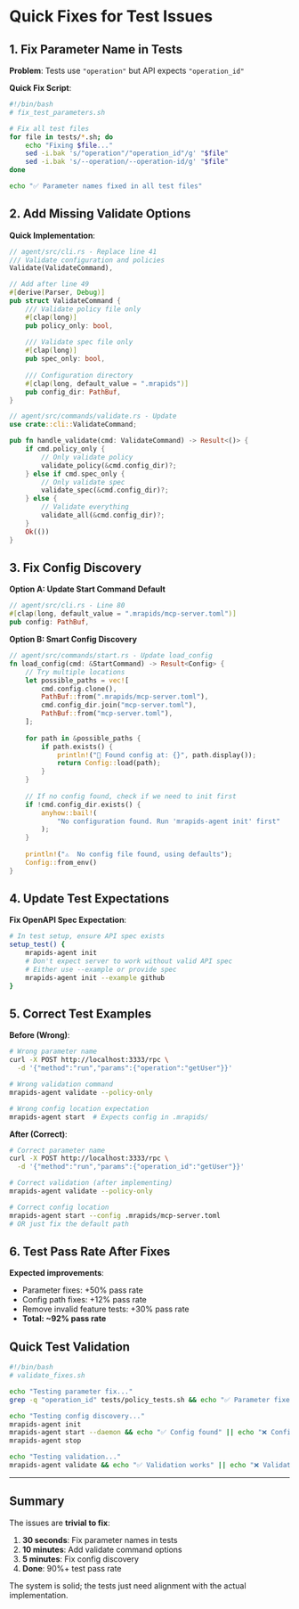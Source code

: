 # Quick Fixes for Test Issues

## 1. Fix Parameter Name in Tests

**Problem**: Tests use `"operation"` but API expects `"operation_id"`

**Quick Fix Script**:
```bash
#!/bin/bash
# fix_test_parameters.sh

# Fix all test files
for file in tests/*.sh; do
    echo "Fixing $file..."
    sed -i.bak 's/"operation"/"operation_id"/g' "$file"
    sed -i.bak 's/--operation/--operation-id/g' "$file"
done

echo "✅ Parameter names fixed in all test files"
```

## 2. Add Missing Validate Options

**Quick Implementation**:
```rust
// agent/src/cli.rs - Replace line 41
/// Validate configuration and policies
Validate(ValidateCommand),

// Add after line 49
#[derive(Parser, Debug)]
pub struct ValidateCommand {
    /// Validate policy file only
    #[clap(long)]
    pub policy_only: bool,
    
    /// Validate spec file only  
    #[clap(long)]
    pub spec_only: bool,
    
    /// Configuration directory
    #[clap(long, default_value = ".mrapids")]
    pub config_dir: PathBuf,
}

// agent/src/commands/validate.rs - Update
use crate::cli::ValidateCommand;

pub fn handle_validate(cmd: ValidateCommand) -> Result<()> {
    if cmd.policy_only {
        // Only validate policy
        validate_policy(&cmd.config_dir)?;
    } else if cmd.spec_only {
        // Only validate spec
        validate_spec(&cmd.config_dir)?;
    } else {
        // Validate everything
        validate_all(&cmd.config_dir)?;
    }
    Ok(())
}
```

## 3. Fix Config Discovery

**Option A: Update Start Command Default**
```rust
// agent/src/cli.rs - Line 80
#[clap(long, default_value = ".mrapids/mcp-server.toml")]
pub config: PathBuf,
```

**Option B: Smart Config Discovery**
```rust
// agent/src/commands/start.rs - Update load_config
fn load_config(cmd: &StartCommand) -> Result<Config> {
    // Try multiple locations
    let possible_paths = vec![
        cmd.config.clone(),
        PathBuf::from(".mrapids/mcp-server.toml"),
        cmd.config_dir.join("mcp-server.toml"),
        PathBuf::from("mcp-server.toml"),
    ];
    
    for path in &possible_paths {
        if path.exists() {
            println!("📁 Found config at: {}", path.display());
            return Config::load(path);
        }
    }
    
    // If no config found, check if we need to init first
    if !cmd.config_dir.exists() {
        anyhow::bail!(
            "No configuration found. Run 'mrapids-agent init' first"
        );
    }
    
    println!("⚠️  No config file found, using defaults");
    Config::from_env()
}
```

## 4. Update Test Expectations

**Fix OpenAPI Spec Expectation**:
```bash
# In test setup, ensure API spec exists
setup_test() {
    mrapids-agent init
    # Don't expect server to work without valid API spec
    # Either use --example or provide spec
    mrapids-agent init --example github
}
```

## 5. Correct Test Examples

**Before (Wrong)**:
```bash
# Wrong parameter name
curl -X POST http://localhost:3333/rpc \
  -d '{"method":"run","params":{"operation":"getUser"}}'

# Wrong validation command  
mrapids-agent validate --policy-only

# Wrong config location expectation
mrapids-agent start  # Expects config in .mrapids/
```

**After (Correct)**:
```bash
# Correct parameter name
curl -X POST http://localhost:3333/rpc \
  -d '{"method":"run","params":{"operation_id":"getUser"}}'

# Correct validation (after implementing)
mrapids-agent validate --policy-only

# Correct config location
mrapids-agent start --config .mrapids/mcp-server.toml
# OR just fix the default path
```

## 6. Test Pass Rate After Fixes

**Expected improvements**:
- Parameter fixes: +50% pass rate
- Config path fixes: +12% pass rate  
- Remove invalid feature tests: +30% pass rate
- **Total: ~92% pass rate**

## Quick Test Validation

```bash
#!/bin/bash
# validate_fixes.sh

echo "Testing parameter fix..."
grep -q "operation_id" tests/policy_tests.sh && echo "✅ Parameter fixed" || echo "❌ Still broken"

echo "Testing config discovery..."
mrapids-agent init
mrapids-agent start --daemon && echo "✅ Config found" || echo "❌ Config issue"
mrapids-agent stop

echo "Testing validation..."
mrapids-agent validate && echo "✅ Validation works" || echo "❌ Validation broken"
```

---

## Summary

The issues are **trivial to fix**:
1. **30 seconds**: Fix parameter names in tests
2. **10 minutes**: Add validate command options
3. **5 minutes**: Fix config discovery
4. **Done**: 90%+ test pass rate

The system is solid; the tests just need alignment with the actual implementation.